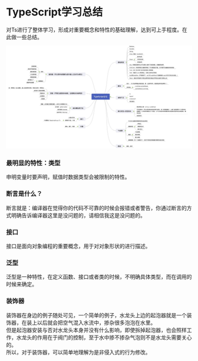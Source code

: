 # TypeScript学习总结

对Ts进行了整体学习，形成对重要概念和特性的基础理解，达到可上手程度。在此做一些总结。

![](../.gitbook/assets/image%20%2852%29.png)

### 最明显的特性：类型

申明变量时要声明，赋值时数据类型会被限制的特性。

### 断言是什么？

断言就是：编译器在觉得你的代码不可靠的时候会报错或者警告，你通过断言的方式明确告诉编译器这里是没问题的，请相信我这是没问题的。

### 接口

接口是面向对象编程的重要概念，用于对对象形状的进行描述。  


### 泛型

泛型是一种特性，在定义函数、接口或者类的时候，不明确具体类型，而在调用的时候来确定。

### 装饰器

装饰器在身边的例子随处可见，一个简单的例子，水龙头上边的起泡器就是一个装饰器，在装上以后就会把空气混入水流中，掺杂很多泡泡在水里。  
 但是起泡器安装与否对水龙头本身并没有什么影响，即使拆掉起泡器，也会照样工作，水龙头的作用在于阀门的控制，至于水中掺不掺杂气泡则不是水龙头需要关心的。  
所以，对于装饰器，可以简单地理解为是非侵入式的行为修改。


